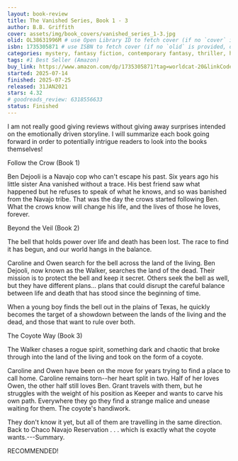 ```yaml
---
layout: book-review
title: The Vanished Series, Book 1 - 3
author: B.B. Griffith
cover: assets/img/book_covers/vanished_series_1-3.jpg
olid: OL38631996M # use Open Library ID to fetch cover (if no `cover` is provided)
isbn: 1735305871 # use ISBN to fetch cover (if no `olid` is provided, dashes are optional)
categories: mystery, fantasy fiction, contemporary fantasy, thriller, high fantasy, metaphysical fiction, suspense, urban fantasy, paranormal fantasy, fairy tale, paranormal fiction
tags: #1 Best Seller (Amazon)
buy_link: https://www.amazon.com/dp/1735305871?tag=worldcat-20&linkCode=ogi&th=1&psc=1
started: 2025-07-14
finished: 2025-07-25
released: 31JAN2021
stars: 4.32
# goodreads_review: 6318556633
status: Finished
---
```


I am not really good giving reviews without giving away surprises intended on the emotionally driven storyline. I will summarize each book going forward in order to potentially intrigue readers to look into the books themselves!

Follow the Crow (Book 1)

Ben Dejooli is a Navajo cop who can't escape his past. Six years ago his little sister Ana vanished without a trace. His best friend saw what happened but he refuses to speak of what he knows, and so was banished from the Navajo tribe. That was the day the crows started following Ben. What the crows know will change his life, and the lives of those he loves, forever.

Beyond the Veil (Book 2)

The bell that holds power over life and death has been lost. The race to find it has begun, and our world hangs in the balance.

Caroline and Owen search for the bell across the land of the living. Ben Dejooli, now known as the Walker, searches the land of the dead. Their mission is to protect the bell and keep it secret. Others seek the bell as well, but they have different plans... plans that could disrupt the careful balance between life and death that has stood since the beginning of time.

When a young boy finds the bell out in the plains of Texas, he quickly becomes the target of a showdown between the lands of the living and the dead, and those that want to rule over both.

The Coyote Way (Book 3)

The Walker chases a rogue spirit, something dark and chaotic that broke through into the land of the living and took on the form of a coyote.

Caroline and Owen have been on the move for years trying to find a place to call home. Caroline remains torn--her heart split in two. Half of her loves Owen, the other half still loves Ben. Grant travels with them, but he struggles with the weight of his position as Keeper and wants to carve his own path. Everywhere they go they find a strange malice and unease waiting for them. The coyote's handiwork.

They don't know it yet, but all of them are travelling in the same direction. Back to Chaco Navajo Reservation . . . which is exactly what the coyote wants.---Summary.

RECOMMENDED!